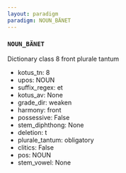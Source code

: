 ```yaml
---
layout: paradigm
paradigm: NOUN_BÄNET
---
```

### ` NOUN_BÄNET `

Dictionary class 8 front plurale tantum
* kotus_tn: 8
* upos: NOUN
* suffix_regex: et
* kotus_av: None
* grade_dir: weaken
* harmony: front
* possessive: False
* stem_diphthong: None
* deletion: t
* plurale_tantum: obligatory
* clitics: False
* pos: NOUN
* stem_vowel: None
